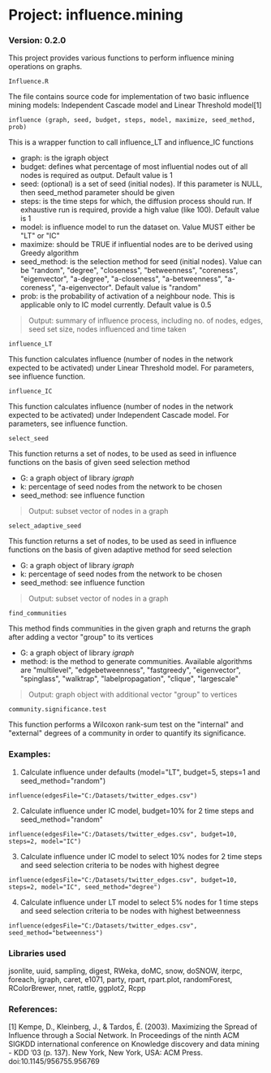 # Project: influence.mining
### Version: 0.2.0

This project provides various functions to perform influence mining operations on graphs.


```
Influence.R
```
The file contains source code for implementation of two basic influence mining models: Independent Cascade model and Linear Threshold model[1]
```
influence (graph, seed, budget, steps, model, maximize, seed_method, prob)
```
This is a wrapper function to call influence_LT and influence_IC functions
- graph: is the igraph object
- budget: defines what percentage of most influential nodes out of all nodes is required as output. Default value is 1
- seed: (optional) is a set of seed (initial nodes). If this parameter is NULL, then seed_method parameter should be given
- steps: is the time steps for which, the diffusion process should run. If exhaustive run is required, provide a high value (like 100). Default value is 1
- model: is influence model to run the dataset on. Value MUST either be "LT" or "IC"
- maximize: should be TRUE if influential nodes are to be derived using Greedy algorithm
- seed_method: is the selection method for seed (initial nodes). Value can be "random", "degree", "closeness", "betweenness", "coreness", "eigenvector", "a-degree", "a-closeness", "a-betweenness", "a-coreness", "a-eigenvector". Default value is "random"
- prob: is the probability of activation of a neighbour node. This is applicable only to IC model currently. Default value is 0.5

> Output: summary of influence process, including no. of nodes, edges, seed set size, nodes influenced and time taken

```
influence_LT
```
This function calculates influence (number of nodes in the network expected to be activated) under Linear Threshold model. For parameters, see influence function.

```
influence_IC
```
This function calculates influence (number of nodes in the network expected to be activated) under Independent Cascade model. For parameters, see influence function.

```
select_seed
```
This function returns a set of nodes, to be used as seed in influence functions on the basis of given seed selection method
- G: a graph object of library *igraph*
- k: percentage of seed nodes from the network to be chosen
- seed_method: see influence function

> Output: subset vector of nodes in a graph

```
select_adaptive_seed
```
This function returns a set of nodes, to be used as seed in influence functions on the basis of given adaptive method for seed selection
- G: a graph object of library *igraph*
- k: percentage of seed nodes from the network to be chosen
- seed_method: see influence function

> Output: subset vector of nodes in a graph

```
find_communities
```
This method finds communities in the given graph and returns the graph after adding a vector "group" to its vertices
- G: a graph object of library *igraph*
- method: is the method to generate communities. Available algorithms are "multilevel", "edgebetweenness", "fastgreedy", "eigenvector", "spinglass", "walktrap", "labelpropagation", "clique", "largescale"

> Output: graph object with additional vector "group" to vertices

```
community.significance.test
```
This function performs a Wilcoxon rank-sum test on the "internal" and "external" degrees of a community in order to quantify its significance.


### Examples:
1. Calculate influence under defaults (model="LT", budget=5, steps=1 and seed_method="random")
```
influence(edgesFile="C:/Datasets/twitter_edges.csv")
```
2. Calculate influence under IC model, budget=10% for 2 time steps and seed_method="random"
```
influence(edgesFile="C:/Datasets/twitter_edges.csv", budget=10, steps=2, model="IC")
```
3. Calculate influence under IC model to select 10% nodes for 2 time steps and seed selection criteria to be nodes with highest degree
```
influence(edgesFile="C:/Datasets/twitter_edges.csv", budget=10, steps=2, model="IC", seed_method="degree")
```
4. Calculate influence under LT model to select 5% nodes for 1 time steps and seed selection criteria to be nodes with highest betweenness
```
influence(edgesFile="C:/Datasets/twitter_edges.csv", seed_method="betweenness")
```
### Libraries used
jsonlite, uuid, sampling, digest, RWeka, doMC, snow, doSNOW, iterpc, foreach, igraph, caret, e1071, party, rpart, rpart.plot, randomForest, RColorBrewer, nnet, rattle, ggplot2, Rcpp


### References:
[1] Kempe, D., Kleinberg, J., & Tardos, É. (2003). Maximizing the Spread of Influence through a Social Network. In Proceedings of the ninth ACM SIGKDD international conference on Knowledge discovery and data mining - KDD ’03 (p. 137). New York, New York, USA: ACM Press. doi:10.1145/956755.956769
